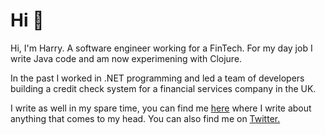 # Hi 👋

Hi, I'm Harry. A software engineer working for a FinTech. For my day job I write Java code and am now experimening with Clojure.

In the past I worked in .NET programming and led a team of developers building a credit check system for a financial services company in the UK.

I write as well in my spare time, you can find me [here](https://harrymoy.com) where I write about anything that comes to my head. You can also find me on [Twitter.](https://twitter.com/HarryMoy)
